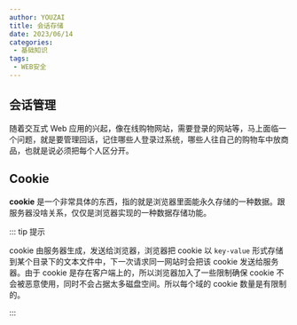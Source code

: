 ```yaml
---
author: YOUZAI
title: 会话存储
date: 2023/06/14
categories:
 - 基础知识
tags:
 - WEB安全
---
```


## 会话管理

随着交互式 Web 应用的兴起，像在线购物网站，需要登录的网站等，马上面临一个问题，就是要管理回话，记住哪些人登录过系统，哪些人往自己的购物车中放商品，也就是说必须把每个人区分开。

## Cookie

**cookie** 是一个非常具体的东西，指的就是浏览器里面能永久存储的一种数据。跟服务器没啥关系，仅仅是浏览器实现的一种数据存储功能。

::: tip 提示

cookie 由服务器生成，发送给浏览器，浏览器把 cookie 以 `key-value` 形式存储到某个目录下的文本文件中，下一次请求同一网站时会把该 cookie 发送给服务器。由于 cookie 是存在客户端上的，所以浏览器加入了一些限制确保 cookie 不会被恶意使用，同时不会占据太多磁盘空间。所以每个域的 cookie 数量是有限制的。

:::